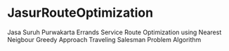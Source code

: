 # JasurRouteOptimization
Jasa Suruh Purwakarta Errands Service Route Optimization using Nearest Neigbour Greedy Approach Traveling Salesman Problem Algorithm
